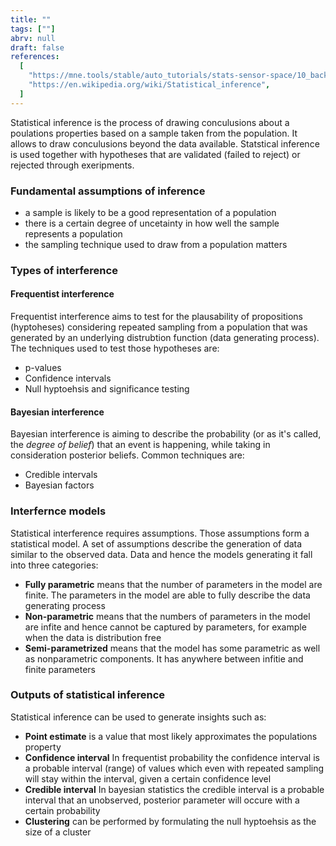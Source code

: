 ```yaml
---
title: ""
tags: [""]
abrv: null
draft: false
references:
  [
    "https://mne.tools/stable/auto_tutorials/stats-sensor-space/10_background_stats.html",
    "https://en.wikipedia.org/wiki/Statistical_inference",
  ]
---
```


Statistical inference is the process of drawing conculusions about a poulations properties based on a sample taken from the population. It allows to draw conculusions beyond the data available. Statstical inference is used together with hypotheses that are validated (failed to reject) or rejected through exeripments.

### Fundamental assumptions of inference

- a sample is likely to be a good representation of a population
- there is a certain degree of uncetainty in how well the sample represents a population
- the sampling technique used to draw from a population matters

### Types of interference

#### Frequentist interference

Frequentist interference aims to test for the plausability of propositions (hyptoheses) considering repeated sampling from a population that was generated by an underlying distrubtion function (data generating process). The techniques used to test those hypotheses are:

- p-values
- Confidence intervals
- Null hyptoehsis and significance testing

#### Bayesian interference

Bayesian interference is aiming to describe the probability (or as it's called, the _degree of belief_) that an event is happening, while taking in consideration posterior beliefs. Common techniques are:

- Credible intervals
- Bayesian factors

### Interfernce models

Statistical interference requires assumptions. Those assumptions form a statistical model. A set of assumptions describe the generation of data similar to the observed data. Data and hence the models generating it fall into three categories:

- **Fully parametric** means that the number of parameters in the model are finite. The parameters in the model are able to fully describe the data generating process
- **Non-parametric** means that the numbers of parameters in the model are infite and hence cannot be captured by parameters, for example when the data is distribution free
- **Semi-parametrized** means that the model has some parametric as well as nonparametric components. It has anywhere between infitie and finite parameters

### Outputs of statistical inference

Statistical inference can be used to generate insights such as:

- **Point estimate** is a value that most likely approximates the populations property
- **Confidence interval** In frequentist probability the confidence interval is a probable interval (range) of values which even with repeated sampling will stay within the interval, given a certain confidence level
- **Credible interval** In bayesian statistics the credible interval is a probable interval that an unobserved, posterior parameter will occure with a certain probability
- **Clustering** can be performed by formulating the null hyptoehsis as the size of a cluster
